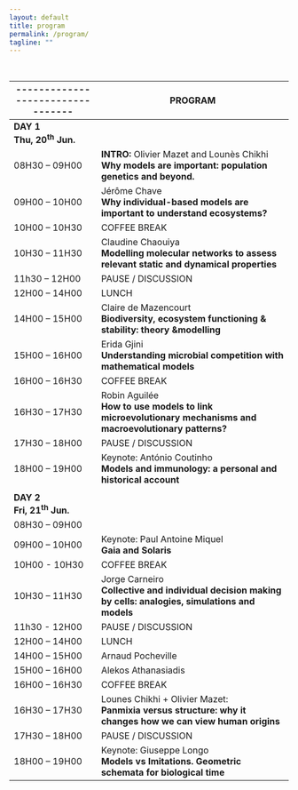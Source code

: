 ```yaml
---
layout: default
title: program
permalink: /program/
tagline: ""
---
```


<br/>

| ---------------------------------    |      PROGRAM    |
|-----------------------------------------------|----------------------|
|   **DAY 1 <br/> Thu, 20<sup>th</sup> Jun.**    |       |
| 08H30 – 09H00 | **INTRO:** Olivier Mazet and Lounès Chikhi <br/>**Why models are important: population genetics and beyond.**|
| 09H00 – 10H00	| Jérôme Chave <br/> **Why individual-based models are important to understand ecosystems?** |
|10H00 – 10H30 | COFFEE BREAK |
|10H30 – 11H30 |	Claudine Chaouiya <br/> **Modelling molecular networks to assess relevant static and dynamical properties** |
|11h30 – 12H00 | PAUSE / DISCUSSION |
|12H00 – 14H00 | LUNCH |
|14H00 – 15H00 |Claire de Mazencourt <br/> **Biodiversity, ecosystem functioning &amp; stability: theory &amp;modelling** |
|15H00 – 16H00 |Erida Gjini <br/> **Understanding microbial competition with mathematical models** |
|16H00 – 16H30 | COFFEE BREAK  |
|16H30 – 17H30 | Robin Aguilée <br/> **How to use models to link microevolutionary mechanisms and macroevolutionary patterns?** |
|17H30 – 18H00 | PAUSE / DISCUSSION  |
|18H00 – 19H00 | Keynote: António Coutinho <br/>**Models and immunology: a personal and historical account**  |
|  |  |
| **DAY 2 <br/> Fri, 21<sup>th</sup> Jun.** |           |
| 08H30 – 09H00 |  |
| 09H00 – 10H00	| Keynote: Paul Antoine Miquel <br/> **Gaia and Solaris** |
|10H00 - 10H30 | COFFEE BREAK |
|10H30 – 11H30 | Jorge Carneiro <br/> **Collective and individual decision making by cells: analogies, simulations and models** |
|11h30 - 12H00 | PAUSE / DISCUSSION |
|12H00 – 14H00 | LUNCH |
|14H00 – 15H00 | Arnaud Pocheville  |
|15H00 – 16H00 | Alekos Athanasiadis  |
|16H00 – 16H30 | COFFEE BREAK  |
|16H30 – 17H30 |  Lounes Chikhi + Olivier Mazet: <br/> **Panmixia versus structure: why it changes how we can view human origins** |
|17H30 – 18H00 | PAUSE / DISCUSSION |
|18H00 – 19H00 | Keynote: Giuseppe Longo <br/> **Models vs Imitations. Geometric schemata for biological time**  |

<br/>
